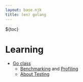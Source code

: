 ```yaml
---
layout: base.njk
title: (en) golang
---
```


${toc}

# Learning

- [Go class](https://www.youtube.com/playlist?list=PLoILbKo9rG3skRCj37Kn5Zj803hhiuRK6)
  - [Benchmarking](https://youtu.be/nk4rALKLQkc?si=oU6XEuuq7I4FpRJ3) and [Profiling](https://youtu.be/MDB2x1Di5uM?si=wZIoiPQHekrgtcrx)
  - [About Testing](https://youtu.be/PIPfNIWVbc8?si=ICQeJ3hVFQk-hjZ2)